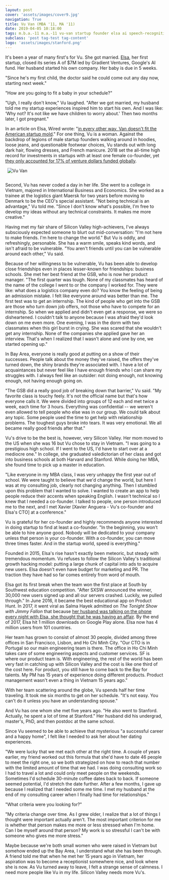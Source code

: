 ```yaml
---
layout: post
cover: 'assets/images/cover9.jpg'
navigation: True
title: Vu Van (MBA '11, MA '11)
date: 2019-04-05 10:18:00
tags: m.b.a.-11 m.a.-11 vu-van startup founder elsa ai speech-recognition
subclass: 'post tag-test tag-content'
logo: 'assets/images/stanford.png'
---
```


It's been a year of many first's for Vu. She got married. [Elsa](https://www.elsaspeak.com), her first startup, closed its series A of $7M led by Gradient Ventures, Google's AI fund. Her husband started his own company. Her baby is due in 5 weeks.

"Since he's my first child, the doctor said he could come out any day now, starting next week."

"How are you going to fit a baby in your schedule?"

"Ugh, I really don't know," Vu laughed. "After we got married, my husband told me my startup experiences inspired him to start his own. And I was like: ‘Why not? It's not like we have children to worry about.' Then two months later, I got pregnant."

In an article on Elsa, Wired wrote: "[in every other way, Van doesn't fit the American startup mold](https://www.wired.com/2017/03/googles-plan-to-engineer-the-next-silicon-valleys/)." For one thing, Vu is a woman. Against the backdrop of legions of male startup founders walking around in hoodies, loose jeans, and questionable footwear choices, Vu stands out with long dark hair, flowing dresses, and French manicure. 2018 set the all-time high record for investments in startups with at least one female co-founder, yet [they only accounted for 17% of venture dollars funded globally](https://news.crunchbase.com/news/2018-sets-all-time-high-for-investment-dollars-into-female-founded-startups/). 

<img
    alt="Vu Van"
    src="{{ site.url }}/assets/images/people/vu-van.jpg"
    style="float: center; max-width: 80%; margin: 0 0 1em 0.5em">

Second, Vu has never coded a day in her life. She went to a college in Vietnam, majored in International Business and Economics. She worked as a trainee at the logistics giant Maersk for two years before moving to Denmark to be the CEO's special assistant. "Not being technical is an advantage," Vu told me. "Since I don't know what's possible, I'm free to develop my ideas without any technical constraints. It makes me more creative."

Having met my fair share of Silicon Valley high-achievers, I've always subsciously expected someone to blurt out mid-conversation: "I'm not here to make friends. I'm here to change the world." But Vu is oddly, and refreshingly, personable. She has a warm smile, speaks kind words, and isn't afraid to be vulnerable. "You aren't friends until you can be vulnerable around each other," Vu said.

Because of her willingness to be vulnerable, Vu has been able to develop close friendships even in places lesser-known for friendships: business schools. She met her best friend at the GSB, who is now her product manager. "The first quarter was tough. None of my classmates has heard of the name of the college I went to or the company I worked for. They were like: what does a logistics company even do? You know the feeling of being an admission mistake. I felt like everyone around was better than me. The first test was to get an internship. The kind of people who get into the GSB are those who turn down job offers, not those who have to compete for an internship. So when we applied and didn't even get a response, we were so disheartened. I couldn't talk to anyone because I was afraid they'd look down on me even more. One evening, I was in the dorm with two classmates when this girl burst in crying. She was scared that she wouldn't get any internship. None of the companies she applied gave her an interview. That's when I realized that I wasn't alone and one by one, we started opening up."

In Bay Area, everyone is really good at putting on a show of their successes. People talk about the money they've raised, the offers they've turned down, the shiny brands they're associated with. I have a lot of acquaintances but never feel like I have enough friends who I can share my struggles with. I always feel like an outsider: not doing enough, not knowing enough, not having enough going on. 

"The GSB did a really good job of breaking down that barrier," Vu said. "My favorite class is touchy feely. It's not the official name but that's how everyone calls it. We were divided into groups of 12 each and met twice a week, each time for 3 hours. Everything was confidential -- we weren't even allowed to tell people who else was in our group. We could talk about any topic. Some people used the time to get help with relationship problems. The toughest guys broke into tears. It was very emotional. We all became really good friends after that."

Vu's drive to be the best is, however, very Silicon Valley. Her mom moved to the US when she was 16 but Vu chose to stay in Vietnam. "I was going to a prestigious high school. If I went to the US, I'd have to start over at a mediocre one." In college, she graduated valedictorian of her class and got into business schools at both Harvard and Stanford. While doing her MBA, she found time to pick up a master in education.

"Like everyone in my MBA class, I was very unhappy the first year out of school. We were taught to believe that we'd change the world, but here I was at my consulting job, clearly not changing anything. Then I stumbled upon this problem that I wanted to solve. I wanted to create an app to help people reduce their accents when speaking English. I wasn't technical so I knew that I needed a co-founder. I talked to people, one person introduced me to the next, and I met Xavier [Xavier Anguera - Vu's co-founder and Elsa's CTO] at a conference."

Vu is grateful for her co-founder and highly recommends anyone interested in doing startup to find at least a co-founder. "In the beginning, you won't be able to hire anyone good. Nobody will be dedicated to your company unless that person is your co-founder. With a co-founder, you can move three times faster. And in the startup world, speed is everything."

Founded in 2015, Elsa's rise hasn't exactly been meteoric, but steady with tremendous momentum. Vu refuses to follow the Silicon Valley's traditional growth hacking model: putting a large chunk of capital into ads to acquire new users. Elsa doesn't even have budget for marketing and PR. The traction they have had so far comes entirely from word of mouth.

Elsa got its first break when the team won the first place at South by Southwest education competition. "After SXSW announced the winner, 30,000 new users signed up and all our servers crashed. Luckily, we pulled through." In June 2016, it became the best educational app on Product Hunt. In 2017, it went viral as Salma Hayek admitted on *The Tonight Show with Jimmy Fallon* that because [her husband was talking on the phone every night with Elsa, she thought that he was having an affair](https://www.youtube.com/watch?v=Pghn5HfX5IU). By the end of 2017, Elsa hit 1 million downloads on Google Play alone. Elsa now has 4 million users from 101 countries.

Her team has grown to consist of almost 30 people, divided among three offices in San Francisco, Lisbon, and Ho Chi Minh City. "Our CTO is in Portugal so our main engineering team is there. The office in Ho Chi Minh takes care of some engineering aspects and customer services. SF is where our product team is. With engineering, the rest of the world has been very fast in catching up with Silicon Valley and the cost is like one third of the cost here. For product, you still have to come back to the Bay for talents. My PM has 15 years of experience doing different products. Product management wasn't even a thing in Vietnam 15 years ago."

With her team scattering around the globe, Vu spends half her time traveling. It took me six months to get on her schedule. "It's not easy. You can't do it unless you have an understanding spouse."

And Vu has one whom she met five years ago. "He also went to Stanford. Actually, he spent a lot of time at Stanford." Her husband did his undergrad, master's, PhD, and then postdoc at the same school.

Since Vu seemed to be able to achieve that mysterious "a successful career and a happy home", I felt like I needed to ask her about her dating experiences.

"We were lucky that we met each other at the right time. A couple of years earlier, my friend worked out this formula that she'd have to date 46 people to meet the right one, so we both strategized on how to reach that number with the limited amount of time that we had. I was doing consulting work so I had to travel a lot and could only meet people on the weekends. Sometimes I'd schedule 30-minute coffee dates back to back. If someone seemed potential, I'd stretch the date further. After a few months, I gave up because I realized that I needed some me time. I met my husband at the end of my consulting career when I finally had time for relationships."

"What criteria were you looking for?"

"My criteria change over time. As I grew older, I realize that a lot of things I thought were important actually aren't. The most important criterion for me is whether that person makes me more or less stressed when I'm home. Can I be myself around that person? My work is so stressful I can't be with someone who gives me more stress."

Maybe because we're both small women who were raised in Vietnam but somehow ended up the Bay Area, I understand what she has been through. A friend told me that when he met her 15 years ago in Vietnam, her aspiration was to become a receptionist somewhere nice, and look where she is now. As Vu turned away to leave, I felt a strange sense of calmness. I need more people like Vu in my life. Silicon Valley needs more Vu's.